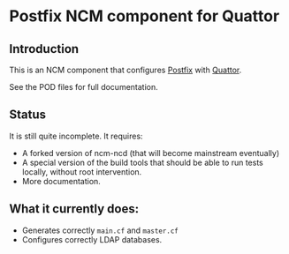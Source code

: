 # Postfix NCM component for Quattor

## Introduction

This is an NCM component that configures
[Postfix](http://www.postfix.org) with
[Quattor](http://www.quattor.org).

See the POD files for full documentation.

## Status

It is still quite incomplete. It requires:

* A forked version of ncm-ncd (that will become mainstream eventually)
* A special version of the build tools that should be able to run
  tests locally, without root intervention.
* More documentation.

## What it currently does:

* Generates correctly `main.cf` and `master.cf`
* Configures correctly LDAP databases.
